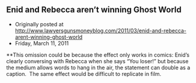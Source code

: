 ## Enid and Rebecca aren’t winning Ghost World

 * Originally posted at http://www.lawyersgunsmoneyblog.com/2011/03/enid-and-rebecca-arent-winning-ghost-world
 * Friday, March 11, 2011

\*\*This omission could be because the effect only works in comics: Enid’s clearly conversing with Rebecca when she says “You loser!” but because the medium allows words to hang in the air, the statement can double as a caption.  The same effect would be difficult to replicate in film.
